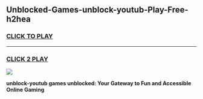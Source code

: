 
## Unblocked-Games-unblock-youtub-Play-Free-h2hea
<h3>
<a href="https://premium76.site?title=unblock-youtub&ref=20M">CLICK TO PLAY</a></h3>
<hr>

<h3>
<a href="https://premium76.site?title=unblock-youtub&ref=20M">CLICK 2 PLAY</a>
  
</h3>

<a href="https://premium76.site?title=unblock-youtub&ref=19M"><img src="https://clearcache.store/games.png"></a>


**unblock-youtub games unblocked: Your Gateway to Fun and Accessible Online Gaming**
